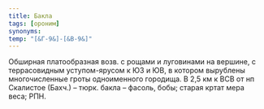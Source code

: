 ```yaml
---
title: Бакла
tags: [ороним]
synonyms:
temp: "[&Г-9&]-[&В-9&]"
---
```


Обширная платообразная возв. с рощами и луговинами на вершине, с террасовидным
уступом-ярусом к ЮЗ и ЮВ, в котором вырублены многочисленные гроты одноименного
городища. В 2,5 км к ВСВ от нп Скалистое (Бахч.) – тюрк. бакла – фасоль, бобы;
старая кртат мера веса; РПН.
